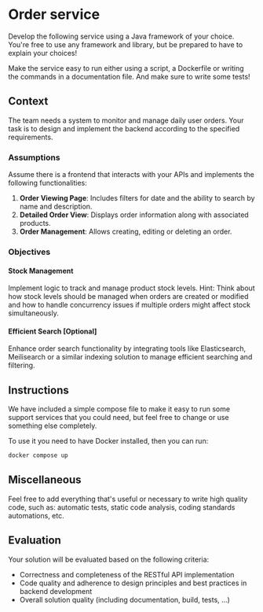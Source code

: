 # Order service

Develop the following service using a Java framework of your choice.
You're free to use any framework and library, but be prepared to have to explain your choices!

Make the service easy to run either using a script, a Dockerfile or writing the commands in a documentation file.
And make sure to write some tests!

## Context

The team needs a system to monitor and manage daily user orders. Your task is to design and
implement the backend according to the specified requirements.

### Assumptions

Assume there is a frontend that interacts with your APIs and implements the following
functionalities:

1. **Order Viewing Page**: Includes filters for date and the ability to search by name and description.
2. **Detailed Order View**: Displays order information along with associated products.
3. **Order Management**: Allows creating, editing or deleting an order.

### Objectives

#### Stock Management
Implement logic to track and manage product stock levels.
Hint: Think about how stock levels should be managed when orders are created or
modified and how to handle concurrency issues if multiple orders might affect stock
simultaneously.

#### Efficient Search [Optional]
Enhance order search functionality by integrating tools like
Elasticsearch, Meilisearch or a similar indexing solution to manage efficient searching and
filtering.

## Instructions

We have included a simple compose file to make it easy to run some support services that you could need, but feel free
to change or use something else completely.

To use it you need to have Docker installed, then you can run:

```bash
docker compose up
```

## Miscellaneous

Feel free to add everything that's useful or necessary to write high quality code, such as: automatic tests, static code
analysis, coding standards automations, etc.

## Evaluation

Your solution will be evaluated based on the following criteria:
- Correctness and completeness of the RESTful API implementation
- Code quality and adherence to design principles and best practices in backend development
- Overall solution quality (including documentation, build, tests, ...)